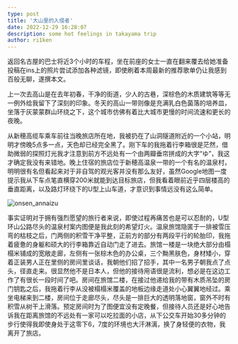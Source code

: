 ```yaml
---
type: post
title: '大山里的入侵者'
date: 2022-12-29 16:28:07
description: some hot feelings in takayama trip
author: ri1ken
---
```


返回名古屋的巴士将近3个小时的车程，坐在前座的女士一直在翻来覆去给她准备投稿在ins上的照片尝试添加各种滤镜，即使刷着本周最新的推荐歌单仍让我感到百般无聊，遂撰本文。

上一次去高山是在去年初春，干净的街道，少人的古巷，深棕色的木质建筑等等无一例外给我留下了深刻的印象。冬天的高山一带则像是充满乳白色菌落的培养皿，坐落于灰蒙蒙群山环绕之下，这个城市仿佛有着比大城市更慢的时间流速和更长的夜晚。

从新穂高缆车乘车前往当晚旅店所在地，我被扔在了山洞隧道附近的一个小站，明明才傍晚5点多一点，天色却已经完全黑了。刚下车的我拖着行李箱很是茫然，借助微弱的探照灯光我才注意到前方不远处有一个由两瓣垂帘拼成的大字“ゆ”，我这才确定我没有来错地。晚上住宿的旅店位于新穂高温泉一带的一个有名的温泉村，明明很有名但看起来对于非自驾的观光客并没有那么友好，虽然Google地图一度提示我从下车点笔直横穿200米就能到达目标旅店，但我看着眼前近乎四层楼高的垂直距离，以及路灯环绕下的U型上山车道，才意识到事情远没有这么简单。

![onsen_annaizu](/images/takayama_1.jpeg)

事实证明对于拥有强烈愿望的旅行者来说，即使过程再痛苦也是可以忍耐的，U型环山公路尽头的温泉村案内图便是我此刻的希望灯火。温泉旅馆隐匿于一排被雪压弯的枯枝之后，门两侧的积雪干净平整，正前方的部分有两段平行的轮胎印，我拖着疲惫的身躯和硕大的行李箱靠近自动门走了进去。旅馆一楼是一块绝大部分由榻榻米铺成的宽敞走廊，左侧有一张棕木色的办公桌，三个黝黑肤色，身材矮小，穿着正装男人正在里侧的房间里谈话，我朝他们招了招手，其中一名男子朝我点了点头，径直走来。很显然他不是日本人，但他的接待用语很是流利，想必是在这边工作了有很长一段时间了吧。房间在旅馆二楼，在接过他递给我的带有木质吊坠的房门钥匙之后，我拖着行李从没被榻榻米覆盖的地板边缘走道处小心翼翼地经过。乘坐电梯来到二楼，房间位于走廊尽头，尽头是一排巨大的透明落地窗，窗外不时有积雪从树干上滑落。预定房间时为了图便宜没有定晚餐，但接待人员还是好心地告诉我在距离旅馆的不远处有一家可以吃拉面的小店，从下公交车开始30多分钟的步行使得我即使身处于这零下6，7度的环境也大汗淋漓，换了身轻便的衣物，我离开了旅店。


